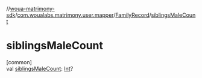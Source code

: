 //[woua-matrimony-sdk](../../../index.md)/[com.woualabs.matrimony.user.mapper](../index.md)/[FamilyRecord](index.md)/[siblingsMaleCount](siblings-male-count.md)

# siblingsMaleCount

[common]\
val [siblingsMaleCount](siblings-male-count.md): [Int](https://kotlinlang.org/api/latest/jvm/stdlib/kotlin/-int/index.html)?
